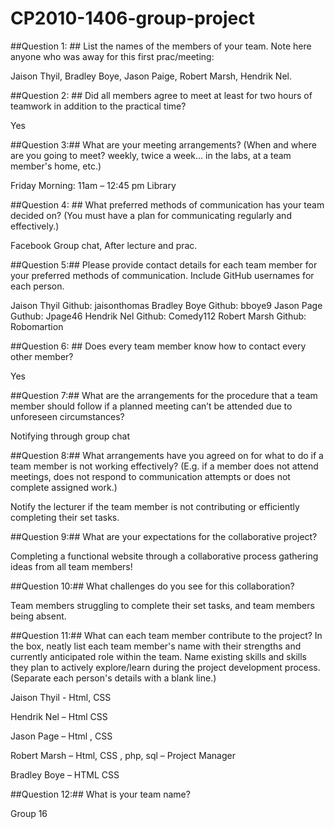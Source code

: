 # CP2010-1406-group-project
##Question 1: ##
List the names of the members of your team. Note here anyone who was away for this first prac/meeting:

Jaison Thyil, Bradley Boye, Jason Paige, Robert Marsh, Hendrik Nel.

##Question 2: ##
Did all members agree to meet at least for two hours of teamwork in addition to the practical time?

Yes 

##Question 3:##
What are your meeting arrangements?
(When and where are you going to meet? weekly, twice a week... in the labs, at a team member's home, etc.)

Friday Morning: 11am – 12:45 pm Library

##Question 4: ##
What preferred methods of communication has your team decided on?
(You must have a plan for communicating regularly and effectively.)

Facebook Group chat, After lecture and prac.

##Question 5:## 
Please provide contact details for each team member for your preferred methods of communication. Include GitHub usernames for each person.

Jaison Thyil Github: jaisonthomas 
Bradley Boye Github: bboye9	
Jason Page Guthub: Jpage46
Hendrik Nel Github: Comedy112
Robert Marsh Github: Robomartion

##Question 6: ##
Does every team member know how to contact every other member?

Yes

##Question 7:##
What are the arrangements for the procedure that a team member should follow if a planned meeting can’t be attended due to unforeseen circumstances?

Notifying through group chat 

##Question 8:##
What arrangements have you agreed on for what to do if a team member is not working effectively? 
(E.g. if a member does not attend meetings, does not respond to communication attempts or does not complete assigned work.)

Notify the lecturer if the team member is not contributing or efficiently completing their set tasks.

##Question 9:## 
What are your expectations for the collaborative project?

Completing a functional website through a collaborative process gathering ideas from all team members!

##Question 10:##
What challenges do you see for this collaboration?

Team members struggling to complete their set tasks, and team members being absent.

##Question 11:##
What can each team member contribute to the project? 
In the box, neatly list each team member's name with their strengths and currently anticipated role within the team. Name existing skills and skills they plan to actively explore/learn during the project development process.
(Separate each person's details with a blank line.)

Jaison Thyil -  Html, CSS

Hendrik Nel – Html CSS

Jason Page – Html , CSS

Robert Marsh – Html, CSS , php, sql – Project Manager

Bradley Boye – HTML CSS

##Question 12:##
What is your team name?

Group  16

